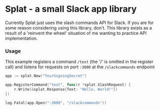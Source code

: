 # Splat - a small Slack app library
Currently Splat just uses the slash commands API for Slack. If you are for some reason considering using this library, don't. This library exists as a result of a 'reinvent the wheel' situation of me wanting to practice API implementation.

### Usage
This example registers a command `/test` (the '/' is omitted in the register call) and listens for requests on port `:3000` at the `/slackcommands` endpoint
```go
app := splat.New("YourSigningSecret")

app.RegisterCommand("test", func(r *splat.SlashRequest) {
    r.Write(&splat.Response{Text: "Hello, World!"})
})

log.Fatal(app.Open(":3000", "/slackcommands"))
```